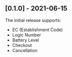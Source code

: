 ## [0.1.0] - 2021-06-15

The initial release supports:

- EC (Establishment Code)
- Logic Number
- Battery Level
- Checkout
- Cancellation
